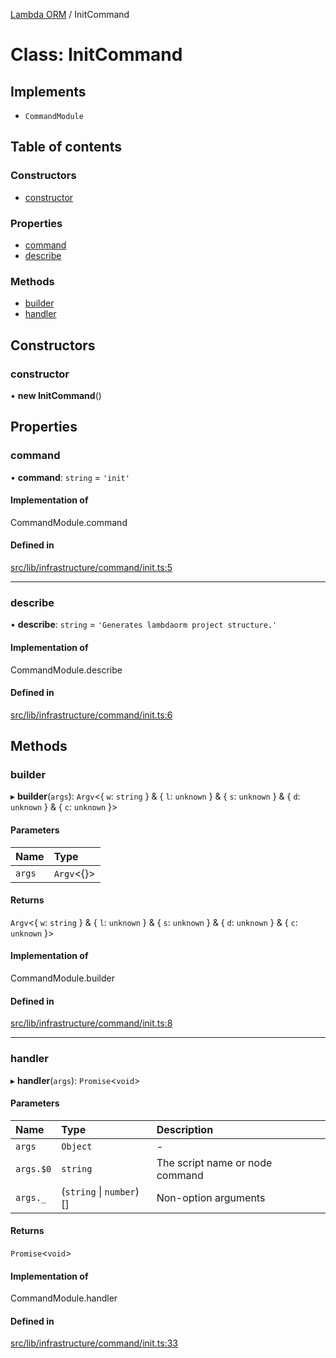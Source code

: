 [Lambda ORM](../README.md) / InitCommand

# Class: InitCommand

## Implements

- `CommandModule`

## Table of contents

### Constructors

- [constructor](InitCommand.md#constructor)

### Properties

- [command](InitCommand.md#command)
- [describe](InitCommand.md#describe)

### Methods

- [builder](InitCommand.md#builder)
- [handler](InitCommand.md#handler)

## Constructors

### constructor

• **new InitCommand**()

## Properties

### command

• **command**: `string` = `'init'`

#### Implementation of

CommandModule.command

#### Defined in

[src/lib/infrastructure/command/init.ts:5](https://github.com/FlavioLionelRita/lambdaorm-cli/blob/f95aa82/src/lib/infrastructure/command/init.ts#L5)

___

### describe

• **describe**: `string` = `'Generates lambdaorm project structure.'`

#### Implementation of

CommandModule.describe

#### Defined in

[src/lib/infrastructure/command/init.ts:6](https://github.com/FlavioLionelRita/lambdaorm-cli/blob/f95aa82/src/lib/infrastructure/command/init.ts#L6)

## Methods

### builder

▸ **builder**(`args`): `Argv`<{ `w`: `string`  } & { `l`: `unknown`  } & { `s`: `unknown`  } & { `d`: `unknown`  } & { `c`: `unknown`  }\>

#### Parameters

| Name | Type |
| :------ | :------ |
| `args` | `Argv`<{}\> |

#### Returns

`Argv`<{ `w`: `string`  } & { `l`: `unknown`  } & { `s`: `unknown`  } & { `d`: `unknown`  } & { `c`: `unknown`  }\>

#### Implementation of

CommandModule.builder

#### Defined in

[src/lib/infrastructure/command/init.ts:8](https://github.com/FlavioLionelRita/lambdaorm-cli/blob/f95aa82/src/lib/infrastructure/command/init.ts#L8)

___

### handler

▸ **handler**(`args`): `Promise`<`void`\>

#### Parameters

| Name | Type | Description |
| :------ | :------ | :------ |
| `args` | `Object` | - |
| `args.$0` | `string` | The script name or node command |
| `args._` | (`string` \| `number`)[] | Non-option arguments |

#### Returns

`Promise`<`void`\>

#### Implementation of

CommandModule.handler

#### Defined in

[src/lib/infrastructure/command/init.ts:33](https://github.com/FlavioLionelRita/lambdaorm-cli/blob/f95aa82/src/lib/infrastructure/command/init.ts#L33)

